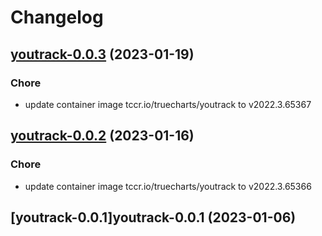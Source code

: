 # Changelog



## [youtrack-0.0.3](https://github.com/truecharts/charts/compare/youtrack-0.0.2...youtrack-0.0.3) (2023-01-19)

### Chore

- update container image tccr.io/truecharts/youtrack to v2022.3.65367
  
  


## [youtrack-0.0.2](https://github.com/truecharts/charts/compare/youtrack-0.0.1...youtrack-0.0.2) (2023-01-16)

### Chore

- update container image tccr.io/truecharts/youtrack to v2022.3.65366
  
  


## [youtrack-0.0.1]youtrack-0.0.1 (2023-01-06)

